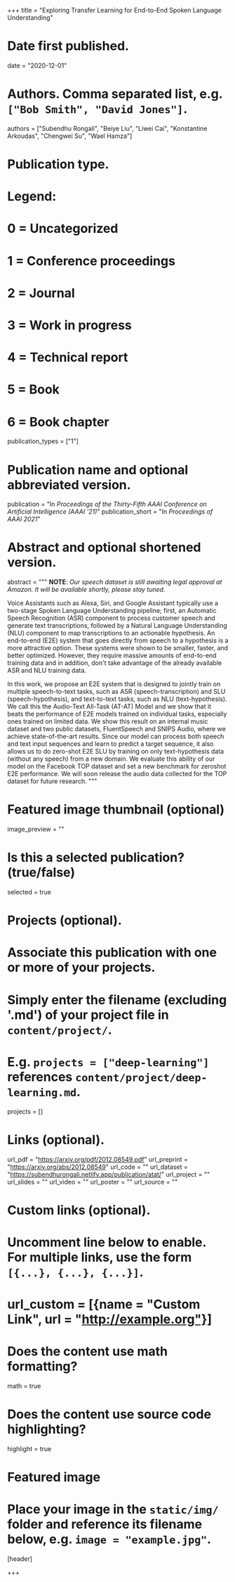 +++
title = "Exploring Transfer Learning for End-to-End Spoken Language Understanding"

# Date first published.
date = "2020-12-01"

# Authors. Comma separated list, e.g. `["Bob Smith", "David Jones"]`.
authors = ["Subendhu Rongali", "Beiye Liu", "Liwei Cai", "Konstantine Arkoudas", "Chengwei Su", "Wael Hamza"]

# Publication type.
# Legend:
# 0 = Uncategorized
# 1 = Conference proceedings
# 2 = Journal
# 3 = Work in progress
# 4 = Technical report
# 5 = Book
# 6 = Book chapter
publication_types = ["1"]

# Publication name and optional abbreviated version.
publication = "In *Proceedings of the Thirty-Fifth AAAI Conference on Artificial Intelligence (AAAI ’21)*"
publication_short = "In *Proceedings of AAAI 2021*"

# Abstract and optional shortened version.
abstract = """
**NOTE**: *Our speech dataset is still awaiting legal approval at Amazon. It will be available shortly, please stay tuned.*

Voice Assistants such as Alexa, Siri, and Google Assistant typically use a two-stage Spoken Language Understanding pipeline; first, an Automatic Speech Recognition (ASR) component to process customer speech and generate text transcriptions, followed by a Natural Language Understanding (NLU) component to map transcriptions to an actionable hypothesis. An end-to-end (E2E) system that goes directly from speech to a hypothesis is a more attractive option. These systems were shown to be smaller, faster, and better optimized. However, they require massive amounts of end-to-end training data and in addition, don't take advantage of the already available ASR and NLU training data.

In this work, we propose an E2E system that is designed to jointly train on multiple speech-to-text tasks, such as ASR (speech-transcription) and SLU (speech-hypothesis), and text-to-text tasks, such as NLU (text-hypothesis). We call this the Audio-Text All-Task (AT-AT) Model and we show that it beats the performance of E2E models trained on individual tasks, especially ones trained on limited data. We show this result on an internal music dataset and two public datasets, FluentSpeech and SNIPS Audio, where we achieve state-of-the-art results. Since our model can process both speech and text input sequences and learn to predict a target sequence, it also allows us to do zero-shot E2E SLU by training on only text-hypothesis data (without any speech) from a new domain. We evaluate this ability of our model on the Facebook TOP dataset and set a new benchmark for zeroshot E2E performance. We will soon release the audio data collected for the TOP dataset for future research.
"""

# Featured image thumbnail (optional)
image_preview = ""

# Is this a selected publication? (true/false)
selected = true

# Projects (optional).
#   Associate this publication with one or more of your projects.
#   Simply enter the filename (excluding '.md') of your project file in `content/project/`.
#   E.g. `projects = ["deep-learning"]` references `content/project/deep-learning.md`.
projects = []

# Links (optional).
url_pdf = "https://arxiv.org/pdf/2012.08549.pdf"
url_preprint = "https://arxiv.org/abs/2012.08549"
url_code = ""
url_dataset = "https://subendhurongali.netlify.app/publication/atat/"
url_project = ""
url_slides = ""
url_video = ""
url_poster = ""
url_source = ""

# Custom links (optional).
#   Uncomment line below to enable. For multiple links, use the form `[{...}, {...}, {...}]`.
# url_custom = [{name = "Custom Link", url = "http://example.org"}]

# Does the content use math formatting?
math = true

# Does the content use source code highlighting?
highlight = true

# Featured image
# Place your image in the `static/img/` folder and reference its filename below, e.g. `image = "example.jpg"`.
[header]

+++
